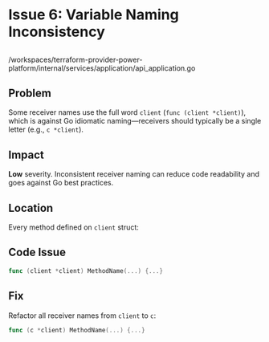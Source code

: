 # Issue 6: Variable Naming Inconsistency

##

/workspaces/terraform-provider-power-platform/internal/services/application/api_application.go

## Problem

Some receiver names use the full word `client` (`func (client *client)`), which is against Go idiomatic naming—receivers should typically be a single letter (e.g., `c *client`).

## Impact

**Low** severity. Inconsistent receiver naming can reduce code readability and goes against Go best practices.

## Location

Every method defined on `client` struct:

## Code Issue

```go
func (client *client) MethodName(...) {...}
```

## Fix

Refactor all receiver names from `client` to `c`:

```go
func (c *client) MethodName(...) {...}
```
